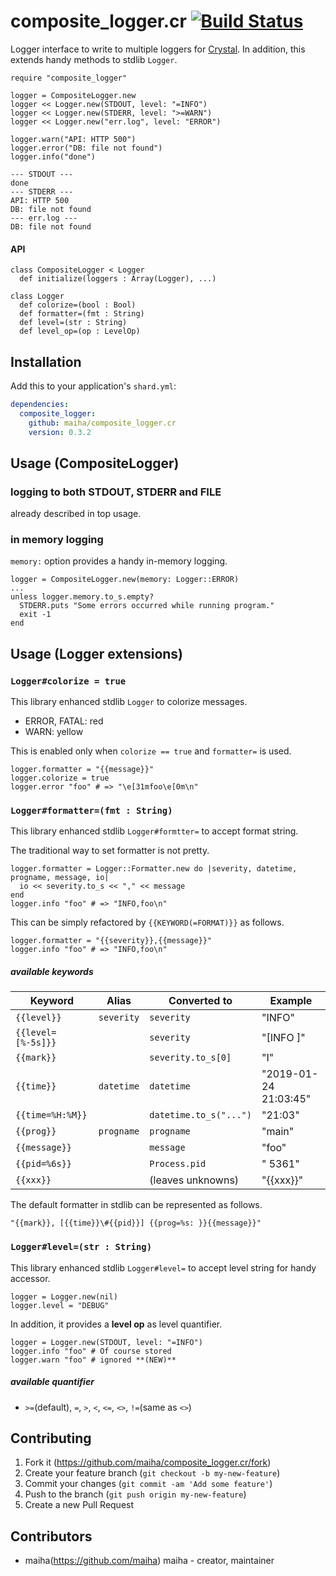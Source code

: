 # composite_logger.cr [![Build Status](https://travis-ci.org/maiha/composite_logger.cr.svg?branch=master)](https://travis-ci.org/maiha/composite_logger.cr)

Logger interface to write to multiple loggers for [Crystal](http://crystal-lang.org/).
In addition, this extends handy methods to stdlib `Logger`.

```crystal
require "composite_logger"

logger = CompositeLogger.new
logger << Logger.new(STDOUT, level: "=INFO")
logger << Logger.new(STDERR, level: ">=WARN")
logger << Logger.new("err.log", level: "ERROR")

logger.warn("API: HTTP 500")
logger.error("DB: file not found")
logger.info("done")
```

```
--- STDOUT ---
done
--- STDERR ---
API: HTTP 500
DB: file not found
--- err.log ---
DB: file not found
```

#### API

```crystal
class CompositeLogger < Logger
  def initialize(loggers : Array(Logger), ...)

class Logger
  def colorize=(bool : Bool)
  def formatter=(fmt : String)
  def level=(str : String)
  def level_op=(op : LevelOp)
```

## Installation

Add this to your application's `shard.yml`:

```yaml
dependencies:
  composite_logger:
    github: maiha/composite_logger.cr
    version: 0.3.2
```

## Usage (CompositeLogger)

### logging to both STDOUT, STDERR and FILE

already described in top usage.

### in memory logging

`memory:` option provides a handy in-memory logging.

```crystal
logger = CompositeLogger.new(memory: Logger::ERROR)
...
unless logger.memory.to_s.empty?
  STDERR.puts "Some errors occurred while running program."
  exit -1
end
```

## Usage (Logger extensions)

### `Logger#colorize = true`

This library enhanced stdlib `Logger` to colorize messages.

- ERROR, FATAL: red
- WARN: yellow

This is enabled only when `colorize == true` and `formatter=` is used.

```crystal
logger.formatter = "{{message}}"
logger.colorize = true
logger.error "foo" # => "\e[31mfoo\e[0m\n"
```

### `Logger#formatter=(fmt : String)`

This library enhanced stdlib `Logger#formtter=` to accept format string.

The traditional way to set formatter is not pretty.
```crystal
logger.formatter = Logger::Formatter.new do |severity, datetime, progname, message, io|
  io << severity.to_s << "," << message
end
logger.info "foo" # => "INFO,foo\n"
```

This can be simply refactored by `{{KEYWORD(=FORMAT)}}` as follows.
```crystal
logger.formatter = "{{severity}},{{message}}"
logger.info "foo" # => "INFO,foo\n"
```

##### available keywords

|Keyword           |Alias     | Converted to          | Example               |
|------------------|----------|-----------------------|-----------------------|
|`{{level}}`       |`severity`|`severity`             | "INFO"                |
|`{{level=[%-5s]}}`|          |`severity`             | "[INFO ]"             |
|`{{mark}}`        |          |`severity.to_s[0]`     | "I"                   |
|`{{time}}`        |`datetime`|`datetime`             | "2019-01-24 21:03:45" |
|`{{time=%H:%M}}`  |          |`datetime.to_s("...")` | "21:03"               |
|`{{prog}}`        |`progname`|`progname`             | "main"                |
|`{{message}}`     |          |`message`              | "foo"                 |
|`{{pid=%6s}}`     |          |`Process.pid`          | "  5361"              |
|`{{xxx}}`         |          | (leaves unknowns)     | "{{xxx}}"             |

The default formatter in stdlib can be represented as follows.
```crystal
"{{mark}}, [{{time}}\#{{pid}}] {{prog=%s: }}{{message}}"
```

### `Logger#level=(str : String)`

This library enhanced stdlib `Logger#level=` to accept level string for handy accessor.

```crystal
logger = Logger.new(nil)
logger.level = "DEBUG"
```

In addition, it provides a **level op** as level quantifier.

```crytsal
logger = Logger.new(STDOUT, level: "=INFO")
logger.info "foo" # Of course stored
logger.warn "foo" # ignored **(NEW)**
```

##### available quantifier

- `>=`(default), `=`, `>`, `<`, `<=`, `<>`, `!=`(same as `<>`)

## Contributing

1. Fork it (<https://github.com/maiha/composite_logger.cr/fork>)
2. Create your feature branch (`git checkout -b my-new-feature`)
3. Commit your changes (`git commit -am 'Add some feature'`)
4. Push to the branch (`git push origin my-new-feature`)
5. Create a new Pull Request

## Contributors

- maiha(https://github.com/maiha) maiha - creator, maintainer
